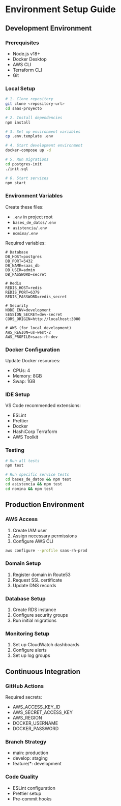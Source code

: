 # Environment Setup Guide

## Development Environment

### Prerequisites
- Node.js v18+
- Docker Desktop
- AWS CLI
- Terraform CLI
- Git

### Local Setup
```bash
# 1. Clone repository
git clone <repository-url>
cd saas-proyecto

# 2. Install dependencies
npm install

# 3. Set up environment variables
cp .env.template .env

# 4. Start development environment
docker-compose up -d

# 5. Run migrations
cd postgres-init
./init.sql

# 6. Start services
npm start
```

### Environment Variables
Create these files:
- `.env` in project root
- `bases_de_datos/.env`
- `asistencia/.env`
- `nomina/.env`

Required variables:
```env
# Database
DB_HOST=postgres
DB_PORT=5432
DB_NAME=saas_db
DB_USER=admin
DB_PASSWORD=secret

# Redis
REDIS_HOST=redis
REDIS_PORT=6379
REDIS_PASSWORD=redis_secret

# Security
NODE_ENV=development
SESSION_SECRET=dev-secret
CORS_ORIGIN=http://localhost:3000

# AWS (for local development)
AWS_REGION=us-west-2
AWS_PROFILE=saas-rh-dev
```

### Docker Configuration
Update Docker resources:
- CPUs: 4
- Memory: 8GB
- Swap: 1GB

### IDE Setup
VS Code recommended extensions:
- ESLint
- Prettier
- Docker
- HashiCorp Terraform
- AWS Toolkit

### Testing
```bash
# Run all tests
npm test

# Run specific service tests
cd bases_de_datos && npm test
cd asistencia && npm test
cd nomina && npm test
```

## Production Environment

### AWS Access
1. Create IAM user
2. Assign necessary permissions
3. Configure AWS CLI
```bash
aws configure --profile saas-rh-prod
```

### Domain Setup
1. Register domain in Route53
2. Request SSL certificate
3. Update DNS records

### Database Setup
1. Create RDS instance
2. Configure security groups
3. Run initial migrations

### Monitoring Setup
1. Set up CloudWatch dashboards
2. Configure alerts
3. Set up log groups

## Continuous Integration

### GitHub Actions
Required secrets:
- AWS_ACCESS_KEY_ID
- AWS_SECRET_ACCESS_KEY
- AWS_REGION
- DOCKER_USERNAME
- DOCKER_PASSWORD

### Branch Strategy
- main: production
- develop: staging
- feature/*: development

### Code Quality
- ESLint configuration
- Prettier setup
- Pre-commit hooks
